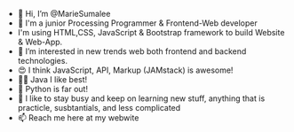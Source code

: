 - 👋 Hi, I’m @MarieSumalee
- 🌱 I'm a junior Processing Programmer & Frontend-Web developer 
-   I'm using HTML,CSS, JavaScript & Bootstrap framework to build Website & Web-App.
- 👀 I’m interested in new trends web both frontend and backend technologies. 
- 😍 I think JavaScript, API, Markup (JAMstack) is awesome!
- 👍🏼 Java I like best!
- 🥇 Python is far out!
- 🧢  I like to stay busy and keep on learning new stuff, anything that is practicle, susbtantials, and less complicated 
- 📫 Reach me here at my webwite
<!---
MarieSumalee/MarieSumalee is a ✨ special ✨ repository because its `README.md` (this file) appears on your GitHub profile.
You can click the Preview link to take a look at your changes.
--->

